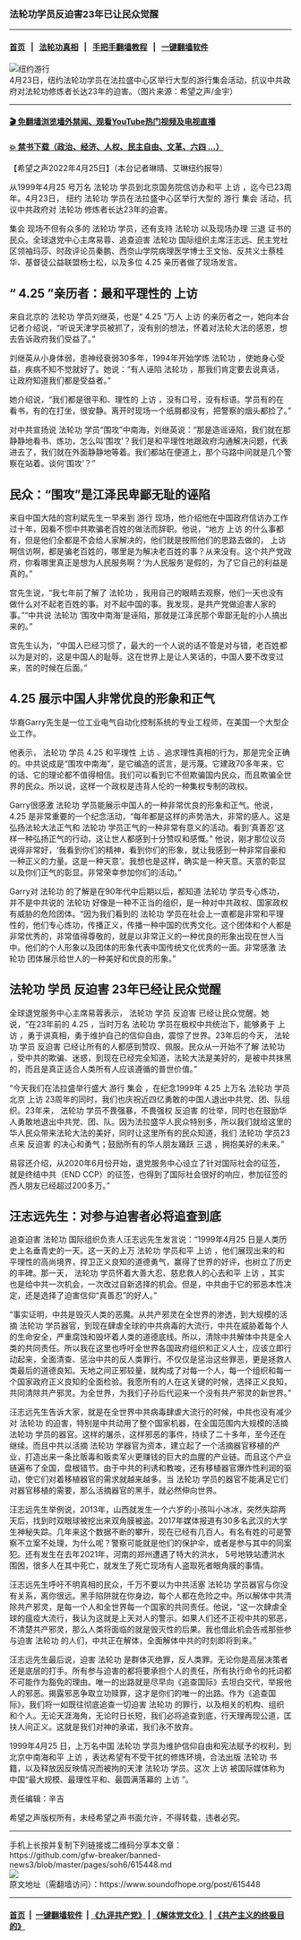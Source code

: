 ### 法轮功学员反迫害23年已让民众觉醒
------------------------

#### [首页](https://github.com/gfw-breaker/banned-news3/blob/master/README.md) &nbsp;&nbsp;|&nbsp;&nbsp; [法轮功真相](https://github.com/begood0513/basic/blob/master/README.md)  &nbsp;&nbsp;|&nbsp;&nbsp; [手把手翻墙教程](https://github.com/gfw-breaker/guides/wiki)  &nbsp;&nbsp;|&nbsp;&nbsp; [一键翻墙软件](https://github.com/gfw-breaker/nogfw/blob/master/README.md)  



<div><img alt="纽约游行" src="https://img.soundofhope.org/2022-04/1650947674189.jpg"/>
<br/><figcaption class="caption">
 4月23日，纽约法轮功学员在法拉盛中心区举行大型的游行集会活动，抗议中共政府对法轮功修炼者长达23年的迫害。（图片来源：希望之声/金宇）
</figcaption></div><hr/>

#### [ 🎬  免翻墙浏览墙外禁闻、观看YouTube热门视频及电视直播](https://github.com/gfw-breaker/HelloWorld)

#### [ 💥  禁书下载（政治、经济、人权、民主自由、文革、六四 ...）](https://github.com/gfw-breaker/books/blob/master/README.md)

<div><div class="Content__Wrapper sc-1bvya0-0 grZQxZ">
 <p class="meta-top">
  <span class="meta">
   【希望之声2022年4月25日】（本台记者琳晴、艾琳纽约报导）
  </span>
 </p>
 <p style="text-align:justify">
  从1999年4月25
  <!-- -->
  号万名
  <ok href="/term/968">
   法轮功
  </ok>
  学员到北京国务院信访办和平
  <ok href="/term/13350">
   上访
  </ok>
  ，迄今已23周年。4月23日，
  <ok href="/term/9591">
   纽约
  </ok>
  <ok href="/term/968">
   法轮功
  </ok>
  学员在法拉盛中心区举行大型的
  <ok href="/term/2554">
   游行
  </ok>
  <ok href="/term/3386">
   集会
  </ok>
  活动，抗议中共政府对
  <ok href="/term/968">
   法轮功
  </ok>
  修炼者长达23年的迫害。
 </p>
 <p>
  <ok href="/term/3386">
   集会
  </ok>
  现场不但有众多的
  <ok href="/term/968">
   法轮功
  </ok>
  学员，还有支持
  <ok href="/term/968">
   法轮功
  </ok>
  以及现场办理
  <ok href="/term/10938">
   三退
  </ok>
  证书的民众。全球退党中心主席易蓉、追查迫害
  <ok href="/term/968">
   法轮功
  </ok>
  国际组织主席汪志远、民主党社区领袖玛莎、时政评论员秦鹏、西奈山学院病理医学博士王文怡、反共义士蔡桂华、基督徒公益联盟杨士松，以及多位
  <ok href="/term/271780">
   4.25
  </ok>
  亲历者做了现场发言。
 </p>
 <h2>
  “
  <ok href="/term/271780">
   4.25
  </ok>
  ”亲历者：最和平理性的
  <ok href="/term/13350">
   上访
  </ok>
 </h2>
 <p>
  来自北京的
  <ok href="/term/968">
   法轮功
  </ok>
  学员刘继英，也是“
  <ok href="/term/271780">
   4.25
  </ok>
  ”万人
  <ok href="/term/13350">
   上访
  </ok>
  的亲历者之一，她向本台记者介绍说，“听说天津学员被抓了，没有别的想法，怀着对法轮大法的感恩，想去告诉政府我们受益了。”
 </p>
 <p>
  刘继英从小身体弱，患神经衰弱30多年，1994年开始学炼
  <ok href="/term/968">
   法轮功
  </ok>
  ，使她身心受益，疾病不知不觉就好了。她说：“有人诬陷
  <ok href="/term/968">
   法轮功
  </ok>
  ，那我们肯定要去说真话，让政府知道我们都是受益者。”
 </p>
 <p>
  她介绍说，“我们都是很平和、理性的
  <ok href="/term/13350">
   上访
  </ok>
  ，没有口号，没有标语。学员有的在看书，有的在打坐，很安静。离开时现场一个纸屑都没有，把警察的烟头都捡了。”
 </p>
 <p>
  对中共宣扬说
  <ok href="/term/968">
   法轮功
  </ok>
  学员“围攻”中南海，刘继英说：“那是造谣诬陷，我们就在那静静地看书、炼功，怎么叫‘围攻’？我们是和平理性地跟政府沟通解决问题，代表进去了，我们就在外面静静地等着。我们都站在便道上，那个马路中间就是几个警察在站着。谈何‘围攻’？”
 </p>
 <h2>
  民众：“围攻”是江泽民卑鄙无耻的诬陷
 </h2>
 <p>
  来自中国大陆的宫利斌先生一早来到
  <ok href="/term/2554">
   游行
  </ok>
  现场，他介绍他在中国政府信访办工作过十年，因看不惯中共欺骗老百姓的做法而辞职。他说，“地方
  <ok href="/term/13350">
   上访
  </ok>
  的什么事都有，但是他们全都是不会给人家解决的，他们就是按照他们的思路去做的，
  <ok href="/term/13350">
   上访
  </ok>
  啊信访啊，都是骗老百姓的，哪里是为解决老百姓的事？从来没有。这个共产党政府，你看哪里真正是想为人民服务啊？‘为人民服务’是假的，为了它自己的利益是真的。”
 </p>
 <p>
  宫先生说，“我七年前了解了
  <ok href="/term/968">
   法轮功
  </ok>
  ，我用自己的眼睛去观察，他们一天也没有做什么对不起老百姓的事。对不起中国的事。我发现，是共产党做迫害人家的事。”“中共说
  <ok href="/term/968">
   法轮功
  </ok>
  ‘围攻中南海’是诬陷，那就是江泽民那个卑鄙无耻的小人搞出来的。”
 </p>
 <p>
  宫先生认为，“中国人已经习惯了，最大的一个人说的话不管是对与错，老百姓都以为是对的，这是中国人的耻辱。这在世界上是让人笑话的，中国人要不改变过来，苦的时候在后面。”
 </p>
 <h2 style="text-align:justify">
  <ok href="/term/271780">
   4.25
  </ok>
  展示中国人非常优良的形象和正气
 </h2>
 <p>
  华裔Garry先生是一位工业电气自动化控制系统的专业工程师，在美国一个大型企业工作。
 </p>
 <p>
  他表示，
  <ok href="/term/968">
   法轮功
  </ok>
  学员
  <ok href="/term/271780">
   4.25
  </ok>
  和平理性
  <ok href="/term/13350">
   上访
  </ok>
  、追求理性真相的行为，那是完全正确的。中共说成是“围攻中南海”，是它编造的谎言，是污蔑。它建政70多年来，它的话、它的理论都不值得相信。我们可以看到它不但欺骗国内民众，而且欺骗全世界的民众。所以说，这样一个政权是违背人伦的一种集权专制的政权。
 </p>
 <p>
  Garry很感激
  <ok href="/term/968">
   法轮功
  </ok>
  学员能展示中国人的一种非常优良的形象和正气。他说，
  <ok href="/term/271780">
   4.25
  </ok>
  是非常重要的一个纪念活动，“每年都是这样的声势浩大，非常的感人。这是弘扬法轮大法正气和
  <ok href="/term/968">
   法轮功
  </ok>
  学员正气的一种非常有意义的活动。看到‘真善忍’这样一种弘扬正气的行动，这让世人都感到十分赞叹和感慨。” 他说，刚才那位议员说得非常好，‘我看到你们的精神，看到你们的形象，就让我感到一种非常自豪和一种正义的力量。这是一种天意’。我想也是这样，确实是一种天意。天意的彰显以及你们正气的彰显。非常荣幸参加你们的活动。”
 </p>
 <p>
  Garry对
  <ok href="/term/968">
   法轮功
  </ok>
  的了解是在90年代中后期以后，都知道
  <ok href="/term/968">
   法轮功
  </ok>
  学员专心炼功，并不是中共说的
  <ok href="/term/968">
   法轮功
  </ok>
  好像是一种不正当的组织，是一种对中共政权、国家政权有威胁的危险团体。“因为我们看到的
  <ok href="/term/968">
   法轮功
  </ok>
  学员在社会上一直都是非常和平理性的，他们专心炼功，传播正义，传播一种中国的优秀文化。这个团体和个人都是非常优秀的，非常值得尊敬的，就是以非常正义的一种优良的形象出现在世人当中。他们的个人形象以及团体的形象代表中国传统文化优秀的一面。非常感激
  <ok href="/term/968">
   法轮功
  </ok>
  团体展示给世人的一种美好和优良的形象。”
 </p>
 <h2>
  <ok href="/term/968">
   法轮功
  </ok>
  学员
  <ok href="/term/1399">
   反迫害
  </ok>
  23年已经让民众觉醒
 </h2>
 <p>
  全球退党服务中心主席易蓉表示，
  <ok href="/term/968">
   法轮功
  </ok>
  学员
  <ok href="/term/1399">
   反迫害
  </ok>
  已经让民众觉醒。她说，“在23年前的
  <ok href="/term/271780">
   4.25
  </ok>
  ，当时万名
  <ok href="/term/968">
   法轮功
  </ok>
  学员在极权中共统治下，能够勇于
  <ok href="/term/13350">
   上访
  </ok>
  ，勇于讲真相，勇于维护自己的信仰自由，震惊了世界。23年后的今天，
  <ok href="/term/968">
   法轮功
  </ok>
  学员
  <ok href="/term/1399">
   反迫害
  </ok>
  已经让所有的人都感到赞叹、佩服。民众从一开始不了解
  <ok href="/term/968">
   法轮功
  </ok>
  ，受中共的欺骗、迷惑，到现在已经完全知道，法轮大法是美好的，是被中共抹黑的，而且是真正适合人类所有人应该遵循的普世价值。”
 </p>
 <p>
  “今天我们在法拉盛举行盛大
  <ok href="/term/2554">
   游行
  </ok>
  <ok href="/term/3386">
   集会
  </ok>
  ，在纪念1999年
  <ok href="/term/271780">
   4.25
  </ok>
  上万名
  <ok href="/term/968">
   法轮功
  </ok>
  学员北京
  <ok href="/term/13350">
   上访
  </ok>
  23周年的同时，我们也庆祝近四亿勇敢的中国人退出中共党、团、队组织。23年来，
  <ok href="/term/968">
   法轮功
  </ok>
  学员不畏强暴，不畏强权
  <ok href="/term/1399">
   反迫害
  </ok>
  的壮举，同时也在鼓励华人勇敢地退出中共党、团、队。因为法拉盛华人民众特别多，所以我们就给这里的华人民众带来法轮大法的美好，同时让这里所有的民众知道，我们
  <ok href="/term/968">
   法轮功
  </ok>
  学员23点来
  <ok href="/term/1399">
   反迫害
  </ok>
  的决心和勇气；鼓励所有的华人朋友踊跃
  <ok href="/term/10938">
   三退
  </ok>
  ，拥抱美好的未来。”
 </p>
 <p>
  易容还介绍，从2020年6月份开始，退党服务中心设立了针对国际社会的征签，就是终结中共（END CCP）的征签，也得到了国际社会很好的响应，参加征签的西人朋友已经超过200多万。”
 </p>
 <h2 style="text-align:justify">
  汪志远先生：对参与迫害者必将追查到底
 </h2>
 <p>
  追查迫害
  <ok href="/term/968">
   法轮功
  </ok>
  国际组织负责人汪志远先生发言说：“1999年4月25
  <!-- -->
  日是人类历史上名垂青史的一天。这一天的上万
  <ok href="/term/968">
   法轮功
  </ok>
  学员和平
  <ok href="/term/13350">
   上访
  </ok>
  ，他们展现出来的和平理性的高尚境界，捍卫正义良知的道德勇气，赢得了世界的好评，也树立了历史的丰碑。那一天，
  <ok href="/term/968">
   法轮功
  </ok>
  学员怀着大善大忍、慈悲救人的心去和平
  <ok href="/term/13350">
   上访
  </ok>
  ，其实也是给中共一次机会，一次改过自新选择的机会。但是，中共由于它的邪恶本性决定，还是选择了迫害信仰“真善忍”的好人。”
 </p>
 <p>
  “事实证明，中共是毁灭人类的恶魔。从共产邪灵在全世界的渗透，到大规模的活摘
  <ok href="/term/968">
   法轮功
  </ok>
  学员器官，到现在肆虐全球的中共病毒的大流行，中共在威胁着每个人的生命安全，严重腐蚀和毁坏着人类的道德底线。所以，清除中共解体中共是全人类的共同责任。所以我在这里也呼吁全世界各国政府组织和正义人士，应该立即行动起来，全面清查、惩治中共的反人类罪行。不仅仅是惩治这些罪恶，更是拯救人类最后的道德良知。天地之间正邪较量，就构成了对每一个人，每一个组织和每一个国家政府正义良知的全面检验。我愿所有的人在这关键的时候，选择正义良知，共同清除共产邪灵。为全世界，为我们子孙后代迎来一个没有共产邪灵的新世界。”
 </p>
 <p>
  汪志远先生告诉大家，就是在全世界中共病毒肆虐大流行的时候，中共也没有减少对
  <ok href="/term/968">
   法轮功
  </ok>
  的迫害，特别是中共动用了整个国家机器，在全国范围内大规模的活摘
  <ok href="/term/968">
   法轮功
  </ok>
  学员的器官。这样的屠杀，这样邪恶的事件，持续了二十多年，至今还在继续。而且中共以活摘
  <ok href="/term/968">
   法轮功
  </ok>
  学器官为资本，建立起了一个活摘器官移植的产业，打造出来一条比贩毒和贩卖军火更赚钱的巨大的血腥的产业链。而且这个产业链遍布了全国，盘根错节。由于中共的利诱和教唆，还有移植器官爆炸性利润的驱动，使它们对着移植器官的需求就越来越多。当
  <ok href="/term/968">
   法轮功
  </ok>
  学员的器官不能满足它们对器官移植的需要，那么活摘器官的黑手，就必然伸向世界。
 </p>
 <p>
  汪志远先生举例说，2013年，山西就发生一个六岁的小孩叫小冰冰，突然失踪两天后，找到时双眼球被挖出来双角膜被盗。2017年媒体报道有30多名武汉的大学生神秘失踪。几年来这个数据不断的攀升，现在已经有几百人。有名有姓的可是警察不立案不处理，为什么呢？警察可能就是他们的保护伞，或者是参与其中的同案犯。还有发生在去年2021年，河南的郑州遭遇了特大的洪水， 5号地铁站遭洪水围困，很多人在其中死亡，就发生了死亡现场有人盗取死者眼角膜的事情。
 </p>
 <p>
  汪志远先生呼吁不明真相的民众，千万不要以为中共活塞
  <ok href="/term/968">
   法轮功
  </ok>
  学员器官与你没有关系，离你很远。黑手陷阱就在你身边，每个人都在危险之中。所以解体中共清除共产邪灵，是每一个人和全世界每一个国家的共同责任。他说，“这一次肆虐全球的瘟疫大流行，我认为这就是上天对人的警示。如果人们还不正视中共的邪恶，不清楚共产邪灵，那么人类将面临的就是毁灭性的后果。我也借此机会告戒那些参与迫害
  <ok href="/term/968">
   法轮功
  </ok>
  的人们，中共正在解体，全面解体中共的时刻即将到来。”
 </p>
 <p>
  汪志远先生最后说，迫害
  <ok href="/term/968">
   法轮功
  </ok>
  是群体灭绝罪，反人类罪。无论你是高层决策者还是底层的打手。所有参与迫害的都将要承担个人的责任，所有执行命令的托词都不可能作为豁免的理由。唯一的出路就是尽早向《追查国际》去坦白交代，举报他人的邪恶。揭露邪恶争取立功赎罪，这才是你们的唯一的出路。作为《追查国际》，我们将一如既往彻底追查一切迫害
  <ok href="/term/968">
   法轮功
  </ok>
  的罪行，以及相关的机构、组织和个人。无论天涯海角，无论时日长短，我们必将追查到底，行天理再现公道，匡扶人间正义。这就是我们对神的承诺，我们永不放弃。
 </p>
 <p>
  1999年4月25
  <!-- -->
  日，上万名中国
  <ok href="/term/968">
   法轮功
  </ok>
  学员为维护信仰自由和宪法赋予的权利，到北京中南海和平
  <ok href="/term/13350">
   上访
  </ok>
  ，表达希望有不受干扰的修炼环境，合法出版
  <ok href="/term/968">
   法轮功
  </ok>
  书籍，以及释放因反映情况而被拘的天津
  <ok href="/term/968">
   法轮功
  </ok>
  学员。这次
  <ok href="/term/13350">
   上访
  </ok>
  被国际媒体称为中国“最大规模、最理性平和、最圆满落幕的
  <ok href="/term/13350">
   上访
  </ok>
  ”。
 </p>
 <p class="meta-btm">
  责任编辑：辛吉
 </p>
 <p class="meta-btm">
  希望之声版权所有，未经希望之声书面允许，不得转载，违者必究。
 </p>
</div>
</div>
<hr/>
手机上长按并复制下列链接或二维码分享本文章：<br/>
https://github.com/gfw-breaker/banned-news3/blob/master/pages/soh6/615448.md <br/>
<a href='https://github.com/gfw-breaker/banned-news3/blob/master/pages/soh6/615448.md'><img src='https://github.com/gfw-breaker/banned-news3/blob/master/pages/soh6/615448.md.png'/></a> <br/>
原文地址（需翻墙访问）：https://www.soundofhope.org/post/615448


------------------------
#### [首页](https://github.com/gfw-breaker/banned-news3/blob/master/README.md) &nbsp;|&nbsp; [一键翻墙软件](https://github.com/gfw-breaker/nogfw/blob/master/README.md) &nbsp;| [《九评共产党》](https://github.com/gfw-breaker/9ping.md/blob/master/README.md#九评之一评共产党是什么) | [《解体党文化》](https://github.com/gfw-breaker/jtdwh.md/blob/master/README.md) | [《共产主义的终极目的》](https://github.com/gfw-breaker/gczydzjmd.md/blob/master/README.md)


<img src='http://gfw-breaker.win/banned-news3/pages/soh6/615448.md' width='0px' height='0px'/>